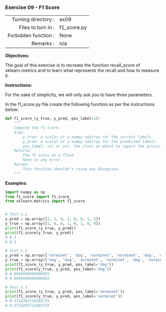  ### Exercise 09 - F1 Score

|                         |                         |
| -----------------------:| ----------------------- |
|   Turning directory :   |  ex09                   |
|   Files to turn in :    |  f1_score.py            |
|   Forbidden function :  |  None                   |
|   Remarks :             |  n/a                    |

**Objectives:**

The goal of this exercise is to recreate the function recall_score of sklearn.metrics and to learn what represents
the recall and how to measure it.

**Instructions:**

For the sake of simplicity, we will only ask you to have three parameters.

In the f1_score.py file create the following function as per the instructions below:
```python
def f1_score_(y_true, y_pred, pos_label=1):
    """
    Compute the f1 score.
    Args:
        y_true: a scalar or a numpy ndarray for the correct labels
        y_pred: a scalar or a numpy ndarray for the predicted labels
        pos_label: str or int, the class on which to report the precision_score (default=1)
    Returns: 
        The f1 score as a float.
        None on any error.
    Raises:
        This function shouldn't raise any Exception.
    """
```

**Examples:**
```python
import numpy as np
from f1_score import f1_score_
from sklearn.metrics import f1_score


# Test n.1
y_pred = np.array([1, 1, 0, 1, 0, 0, 1, 1])
y_true = np.array([1, 0, 0, 1, 0, 1, 0, 0])
print(f1_score_(y_true, y_pred))
print(f1_score(y_true, y_pred))
# 0.5
# 0.5

# Test n.2
y_pred = np.array(['norminet', 'dog', 'norminet', 'norminet', 'dog', 'dog', 'dog', 'dog'])
y_true = np.array(['dog', 'dog', 'norminet', 'norminet', 'dog', 'norminet', 'dog', 'norminet'])
print(f1_score_(y_true, y_pred, pos_label='dog'))
print(f1_score(y_true, y_pred, pos_label='dog'))
# 0.6666666666666665
# 0.6666666666666665

# Test n.3
print(f1_score_(y_true, y_pred, pos_label='norminet'))
print(f1_score(y_true, y_pred, pos_label='norminet'))
# 0.5714285714285715
# 0.5714285714285715
```
